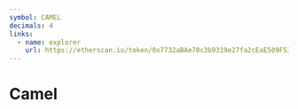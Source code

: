 ```yaml
---
symbol: CAMEL
decimals: 4
links:
  - name: explorer
    url: https://etherscan.io/token/0x7732aBAe70c3b9319e27fa2cEaE509F538D8e94F
---
```


# Camel
